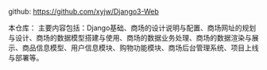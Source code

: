 github:
    https://github.com/xyjw/Django3-Web

本仓库：
    主要内容包括：Django基础、商场的设计说明与配置、商场网址的规划与设计、商场的数据模型搭建与使用、商场的数据业务处理、商场的数据渲染与展示、商品信息模型、用户信息模块、购物功能模块、商场后台管理系统、项目上线与部署等。